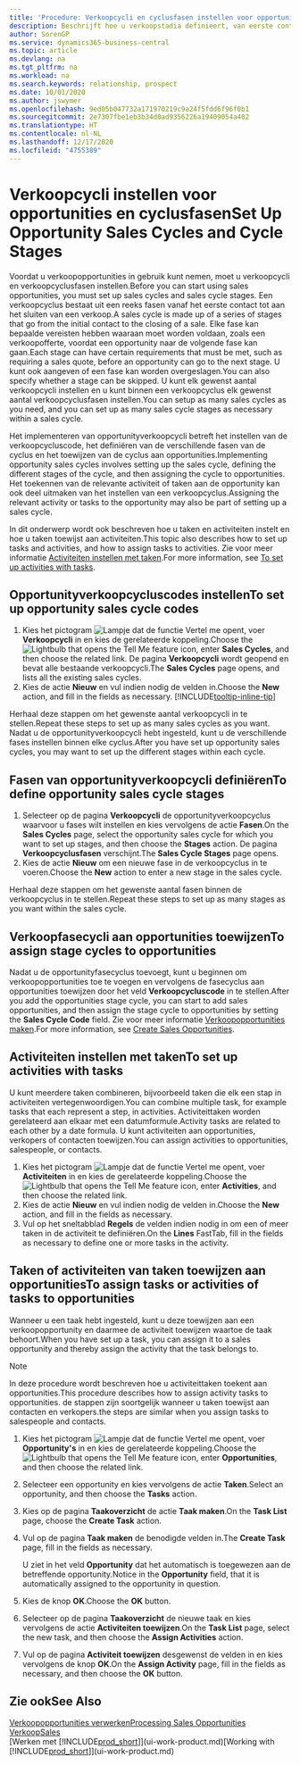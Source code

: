 ```yaml
---
title: 'Procedure: Verkoopcycli en cyclusfasen instellen voor opportunities| Microsoft Docs'
description: Beschrijft hoe u verkoopstadia definieert, van eerste contact tot sluiten, om een verkoopcyclus te maken en toe te wijzen aan opportunities in Business Central.
author: SorenGP
ms.service: dynamics365-business-central
ms.topic: article
ms.devlang: na
ms.tgt_pltfrm: na
ms.workload: na
ms.search.keywords: relationship, prospect
ms.date: 10/01/2020
ms.author: jswymer
ms.openlocfilehash: 9ed05b047732a171970219c9a24f5fdd6f96f0b1
ms.sourcegitcommit: 2e7307fbe1eb3b34d0ad9356226a19409054a402
ms.translationtype: HT
ms.contentlocale: nl-NL
ms.lasthandoff: 12/17/2020
ms.locfileid: "4755389"
---
```

# <a name="set-up-opportunity-sales-cycles-and-cycle-stages"></a><span data-ttu-id="ddc30-103">Verkoopcycli instellen voor opportunities en cyclusfasen</span><span class="sxs-lookup"><span data-stu-id="ddc30-103">Set Up Opportunity Sales Cycles and Cycle Stages</span></span>
<span data-ttu-id="ddc30-104">Voordat u verkoopopportunities in gebruik kunt nemen, moet u verkoopcycli en verkoopcyclusfasen instellen.</span><span class="sxs-lookup"><span data-stu-id="ddc30-104">Before you can start using sales opportunities, you must set up sales cycles and sales cycle stages.</span></span> <span data-ttu-id="ddc30-105">Een verkoopcyclus bestaat uit een reeks fasen vanaf het eerste contact tot aan het sluiten van een verkoop.</span><span class="sxs-lookup"><span data-stu-id="ddc30-105">A sales cycle is made up of a series of stages that go from the initial contact to the closing of a sale.</span></span> <span data-ttu-id="ddc30-106">Elke fase kan bepaalde vereisten hebben waaraan moet worden voldaan, zoals een verkoopofferte, voordat een opportunity naar de volgende fase kan gaan.</span><span class="sxs-lookup"><span data-stu-id="ddc30-106">Each stage can have certain requirements that must be met, such as requiring a sales quote, before an opportunity can go to the next stage.</span></span> <span data-ttu-id="ddc30-107">U kunt ook aangeven of een fase kan worden overgeslagen.</span><span class="sxs-lookup"><span data-stu-id="ddc30-107">You can also specify whether a stage can be skipped.</span></span> <span data-ttu-id="ddc30-108">U kunt elk gewenst aantal verkoopcycli instellen en u kunt binnen een verkoopcyclus elk gewenst aantal verkoopcyclusfasen instellen.</span><span class="sxs-lookup"><span data-stu-id="ddc30-108">You can setup as many sales cycles as you need, and you can set up as many sales cycle stages as necessary within a sales cycle.</span></span>

<span data-ttu-id="ddc30-109">Het implementeren van opportunityverkoopcycli betreft het instellen van de verkoopcycluscode, het definiëren van de verschillende fasen van de cyclus en het toewijzen van de cyclus aan opportunities.</span><span class="sxs-lookup"><span data-stu-id="ddc30-109">Implementing opportunity sales cycles involves setting up the sales cycle, defining the different stages of the cycle, and then assigning the cycle to opportunities.</span></span> <span data-ttu-id="ddc30-110">Het toekennen van de relevante activiteit of taken aan de opportunity kan ook deel uitmaken van het instellen van een verkoopcyclus.</span><span class="sxs-lookup"><span data-stu-id="ddc30-110">Assigning the relevant activity or tasks to the opportunity may also be part of setting up a sales cycle.</span></span>

<span data-ttu-id="ddc30-111">In dit onderwerp wordt ook beschreven hoe u taken en activiteiten instelt en hoe u taken toewijst aan activiteiten.</span><span class="sxs-lookup"><span data-stu-id="ddc30-111">This topic also describes how to set up tasks and activities, and how to assign tasks to activities.</span></span> <span data-ttu-id="ddc30-112">Zie voor meer informatie [Activiteiten instellen met taken](marketing-how-setup-opportunity-sales-cycles-stages.md#to-set-up-activities-with-tasks).</span><span class="sxs-lookup"><span data-stu-id="ddc30-112">For more information, see [To set up activities with tasks](marketing-how-setup-opportunity-sales-cycles-stages.md#to-set-up-activities-with-tasks).</span></span>

## <a name="to-set-up-opportunity-sales-cycle-codes"></a><span data-ttu-id="ddc30-113">Opportunityverkoopcycluscodes instellen</span><span class="sxs-lookup"><span data-stu-id="ddc30-113">To set up opportunity sales cycle codes</span></span>
1. <span data-ttu-id="ddc30-114">Kies het pictogram ![Lampje dat de functie Vertel me opent](media/ui-search/search_small.png "Vertel me wat u wilt doen"), voer **Verkoopcycli** in en kies de gerelateerde koppeling.</span><span class="sxs-lookup"><span data-stu-id="ddc30-114">Choose the ![Lightbulb that opens the Tell Me feature](media/ui-search/search_small.png "Tell me what you want to do") icon, enter **Sales Cycles**, and then choose the related link.</span></span> <span data-ttu-id="ddc30-115">De pagina **Verkoopcycli** wordt geopend en bevat alle bestaande verkoopcycli.</span><span class="sxs-lookup"><span data-stu-id="ddc30-115">The **Sales Cycles** page opens, and lists all the existing sales cycles.</span></span>
2. <span data-ttu-id="ddc30-116">Kies de actie **Nieuw** en vul indien nodig de velden in.</span><span class="sxs-lookup"><span data-stu-id="ddc30-116">Choose the **New** action, and fill in the fields as necessary.</span></span> [!INCLUDE[tooltip-inline-tip](includes/tooltip-inline-tip_md.md)]

<span data-ttu-id="ddc30-117">Herhaal deze stappen om het gewenste aantal verkoopcycli in te stellen.</span><span class="sxs-lookup"><span data-stu-id="ddc30-117">Repeat these steps to set up as many sales cycles as you want.</span></span> <span data-ttu-id="ddc30-118">Nadat u de opportunityverkoopcycli hebt ingesteld, kunt u de verschillende fases instellen binnen elke cyclus.</span><span class="sxs-lookup"><span data-stu-id="ddc30-118">After you have set up opportunity sales cycles, you may want to set up the different stages within each cycle.</span></span>

## <a name="to-define-opportunity-sales-cycle-stages"></a><span data-ttu-id="ddc30-119">Fasen van opportunityverkoopcycli definiëren</span><span class="sxs-lookup"><span data-stu-id="ddc30-119">To define opportunity sales cycle stages</span></span>
1. <span data-ttu-id="ddc30-120">Selecteer op de pagina **Verkoopcycli** de opportunityverkoopcyclus waarvoor u fases wilt instellen en kies vervolgens de actie **Fasen**.</span><span class="sxs-lookup"><span data-stu-id="ddc30-120">On the **Sales Cycles** page, select the opportunity sales cycle for which you want to set up stages, and then choose the **Stages** action.</span></span> <span data-ttu-id="ddc30-121">De pagina **Verkoopcyclusfasen** verschijnt.</span><span class="sxs-lookup"><span data-stu-id="ddc30-121">The **Sales Cycle Stages** page opens.</span></span>
2. <span data-ttu-id="ddc30-122">Kies de actie **Nieuw** om een nieuwe fase in de verkoopcyclus in te voeren.</span><span class="sxs-lookup"><span data-stu-id="ddc30-122">Choose the **New** action to enter a new stage in the sales cycle.</span></span>

<span data-ttu-id="ddc30-123">Herhaal deze stappen om het gewenste aantal fasen binnen de verkoopcyclus in te stellen.</span><span class="sxs-lookup"><span data-stu-id="ddc30-123">Repeat these steps to set up as many stages as you want within the sales cycle.</span></span>

## <a name="to-assign-stage-cycles-to-opportunities"></a><span data-ttu-id="ddc30-124">Verkoopfasecycli aan opportunities toewijzen</span><span class="sxs-lookup"><span data-stu-id="ddc30-124">To assign stage cycles to opportunities</span></span>
<span data-ttu-id="ddc30-125">Nadat u de opportunityfasecyclus toevoegt, kunt u beginnen om verkoopopportunities toe te voegen en vervolgens de fasecyclus aan opportunities toewijzen door het veld **Verkoopcycluscode** in te stellen.</span><span class="sxs-lookup"><span data-stu-id="ddc30-125">After you add the opportunities stage cycle, you can start to add sales opportunities, and then assign the stage cycle to opportunities by setting the **Sales Cycle Code** field.</span></span> <span data-ttu-id="ddc30-126">Zie voor meer informatie [Verkoopopportunities maken](marketing-how-create-opportunities.md).</span><span class="sxs-lookup"><span data-stu-id="ddc30-126">For more information, see [Create Sales Opportunities](marketing-how-create-opportunities.md).</span></span>

## <a name="to-set-up-activities-with-tasks"></a><span data-ttu-id="ddc30-127">Activiteiten instellen met taken</span><span class="sxs-lookup"><span data-stu-id="ddc30-127">To set up activities with tasks</span></span>
<span data-ttu-id="ddc30-128">U kunt meerdere taken combineren, bijvoorbeeld taken die elk een stap in activiteiten vertegenwoordigen.</span><span class="sxs-lookup"><span data-stu-id="ddc30-128">You can combine multiple task, for example tasks that each represent a step, in activities.</span></span> <span data-ttu-id="ddc30-129">Activiteittaken worden gerelateerd aan elkaar met een datumformule.</span><span class="sxs-lookup"><span data-stu-id="ddc30-129">Activity tasks are related to each other by a date formula.</span></span> <span data-ttu-id="ddc30-130">U kunt activiteiten aan opportunities, verkopers of contacten toewijzen.</span><span class="sxs-lookup"><span data-stu-id="ddc30-130">You can assign activities to opportunities, salespeople, or contacts.</span></span>

1. <span data-ttu-id="ddc30-131">Kies het pictogram ![Lampje dat de functie Vertel me opent](media/ui-search/search_small.png "Vertel me wat u wilt doen"), voer **Activiteiten** in en kies de gerelateerde koppeling.</span><span class="sxs-lookup"><span data-stu-id="ddc30-131">Choose the ![Lightbulb that opens the Tell Me feature](media/ui-search/search_small.png "Tell me what you want to do") icon, enter **Activities**, and then choose the related link.</span></span>
2. <span data-ttu-id="ddc30-132">Kies de actie **Nieuw** en vul indien nodig de velden in.</span><span class="sxs-lookup"><span data-stu-id="ddc30-132">Choose the **New** action, and fill in the fields as necessary.</span></span>
3. <span data-ttu-id="ddc30-133">Vul op het sneltabblad **Regels** de velden indien nodig in om een of meer taken in de activiteit te definiëren.</span><span class="sxs-lookup"><span data-stu-id="ddc30-133">On the **Lines** FastTab, fill in the fields as necessary to define one or more tasks in the activity.</span></span>

## <a name="to-assign-tasks-or-activities-of-tasks-to-opportunities"></a><span data-ttu-id="ddc30-134">Taken of activiteiten van taken toewijzen aan opportunities</span><span class="sxs-lookup"><span data-stu-id="ddc30-134">To assign tasks or activities of tasks to opportunities</span></span>
<span data-ttu-id="ddc30-135">Wanneer u een taak hebt ingesteld, kunt u deze toewijzen aan een verkoopopportunity en daarmee de activiteit toewijzen waartoe de taak behoort.</span><span class="sxs-lookup"><span data-stu-id="ddc30-135">When you have set up a task, you can assign it to a sales opportunity and thereby assign the activity that the task belongs to.</span></span>

> [!NOTE]  
>   <span data-ttu-id="ddc30-136">In deze procedure wordt beschreven hoe u activiteittaken toekent aan opportunities.</span><span class="sxs-lookup"><span data-stu-id="ddc30-136">This procedure describes how to assign activity tasks to opportunities.</span></span> <span data-ttu-id="ddc30-137">de stappen zijn soortgelijk wanneer u taken toewijst aan contacten en verkopers.</span><span class="sxs-lookup"><span data-stu-id="ddc30-137">the steps are similar when you assign tasks to salespeople and contacts.</span></span>

1. <span data-ttu-id="ddc30-138">Kies het pictogram ![Lampje dat de functie Vertel me opent](media/ui-search/search_small.png "Vertel me wat u wilt doen"), voer **Opportunity's** in en kies de gerelateerde koppeling.</span><span class="sxs-lookup"><span data-stu-id="ddc30-138">Choose the ![Lightbulb that opens the Tell Me feature](media/ui-search/search_small.png "Tell me what you want to do") icon, enter **Opportunities**, and then choose the related link.</span></span>
2. <span data-ttu-id="ddc30-139">Selecteer een opportunity en kies vervolgens de actie **Taken**.</span><span class="sxs-lookup"><span data-stu-id="ddc30-139">Select an opportunity, and then choose the **Tasks** action.</span></span>
3. <span data-ttu-id="ddc30-140">Kies op de pagina **Taakoverzicht** de actie **Taak maken**.</span><span class="sxs-lookup"><span data-stu-id="ddc30-140">On the **Task List** page, choose the **Create Task** action.</span></span>
4.  <span data-ttu-id="ddc30-141">Vul op de pagina **Taak maken** de benodigde velden in.</span><span class="sxs-lookup"><span data-stu-id="ddc30-141">The **Create Task** page, fill in the fields as necessary.</span></span>

    <span data-ttu-id="ddc30-142">U ziet in het veld **Opportunity** dat het automatisch is toegewezen aan de betreffende opportunity.</span><span class="sxs-lookup"><span data-stu-id="ddc30-142">Notice in the **Opportunity** field, that it is automatically assigned to the opportunity in question.</span></span>
5. <span data-ttu-id="ddc30-143">Kies de knop **OK**.</span><span class="sxs-lookup"><span data-stu-id="ddc30-143">Choose the **OK** button.</span></span>
6. <span data-ttu-id="ddc30-144">Selecteer op de pagina **Taakoverzicht** de nieuwe taak en kies vervolgens de actie **Activiteiten toewijzen**.</span><span class="sxs-lookup"><span data-stu-id="ddc30-144">On the **Task List** page, select the new task, and then choose the **Assign Activities** action.</span></span>
7. <span data-ttu-id="ddc30-145">Vul op de pagina **Activiteit toewijzen** desgewenst de velden in en kies vervolgens de knop **OK**.</span><span class="sxs-lookup"><span data-stu-id="ddc30-145">On the **Assign Activity** page, fill in the fields as necessary, and then choose the **OK** button.</span></span>

## <a name="see-also"></a><span data-ttu-id="ddc30-146">Zie ook</span><span class="sxs-lookup"><span data-stu-id="ddc30-146">See Also</span></span>
[<span data-ttu-id="ddc30-147">Verkoopopportunities verwerken</span><span class="sxs-lookup"><span data-stu-id="ddc30-147">Processing Sales Opportunities</span></span>](marketing-processing-sales-opportunities.md)  
[<span data-ttu-id="ddc30-148">Verkoop</span><span class="sxs-lookup"><span data-stu-id="ddc30-148">Sales</span></span>](sales-manage-sales.md)  
<span data-ttu-id="ddc30-149">[Werken met [!INCLUDE[prod_short](includes/prod_short.md)]](ui-work-product.md)</span><span class="sxs-lookup"><span data-stu-id="ddc30-149">[Working with [!INCLUDE[prod_short](includes/prod_short.md)]](ui-work-product.md)</span></span>
